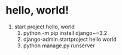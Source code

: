 # hello, world!
1. start project hello, world
    1. python -m pip install django~=3.2 
    2. django-admin startproject hello world
    3. python manage.py runserver